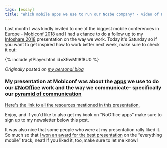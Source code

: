 ```yaml
---
tags: [essay]
title: "Which mobile apps we use to run our Nozbe company? - video of my presentation at Mobiconf 2018"
---
```


Last month I was kindly invited to one of the biggest mobile conferences in Europe - [Mobiconf 2018](https://2018.mobiconf.org/speakers/) and I had a chance to do a follow up to my [Infoshare 2018](https://sliwinski.com/infoshare) presentation on the way we work. Today it's Saturday so if you want to get inspired how to work better next week, make sure to check it out:

{% include ytPlayer.html id=X9wMtl8fBU0 %}

*Originally posted on [my personal blog](https://sliwinski.com/mobiconfvideo)*

<!--More-->

### My presentation at Mobiconf was about the [apps](https://sliwinski.com/apps) we use to do our [#NoOffice](https://sliwinski.com/tag/nooffice) work and the way we communicate- specifically our [pyramid of communication](https://sliwinski.com/pyramid)

[Here's the link to all the resources mentioned in this presentation.](https://sliwinski.com/mobiconf)

Enjoy, and if you'd like to also get my book on “NoOffice apps” make sure to sign up to my newsletter below this post.

It was also nice that some people who were at my presentation rally liked it. So much so that [I won an award for the best presentation](https://twitter.com/MSliwinski/status/1060864448947216384) on the “everything mobile” track, neat! If you liked it, too, make sure to let me know!

<!--
2018-11-17-mobiconfvideo.md
-->